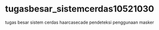 # tugasbesar_sistemcerdas10521030
tugas besar sistem cerdas haarcasecade  pendeteksi penggunaan masker
